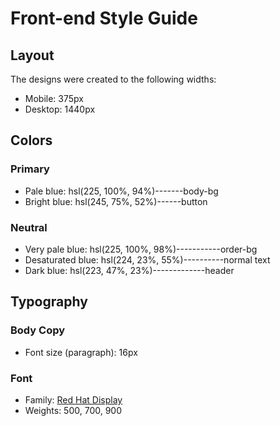 # Front-end Style Guide

## Layout

The designs were created to the following widths:

- Mobile: 375px
- Desktop: 1440px

## Colors

### Primary

- Pale blue: hsl(225, 100%, 94%)-------body-bg
- Bright blue: hsl(245, 75%, 52%)------button

### Neutral

- Very pale blue: hsl(225, 100%, 98%)-----------order-bg
- Desaturated blue: hsl(224, 23%, 55%)----------normal text
- Dark blue: hsl(223, 47%, 23%)-------------header

## Typography

### Body Copy

- Font size (paragraph): 16px

### Font

- Family: [Red Hat Display](https://fonts.google.com/specimen/Red+Hat+Display)
- Weights: 500, 700, 900
